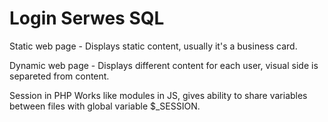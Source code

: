 # **Login Serwes SQL**

Static web page - Displays static content, usually it's a business card.

Dynamic web page - Displays different content for each user, visual side is separeted from content.

Session in PHP
Works like modules in JS, gives ability to share variables between files with global variable $\_SESSION.

